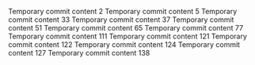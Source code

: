 Temporary commit content 2
Temporary commit content 5
Temporary commit content 33
Temporary commit content 37
Temporary commit content 51
Temporary commit content 65
Temporary commit content 77
Temporary commit content 111
Temporary commit content 121
Temporary commit content 122
Temporary commit content 124
Temporary commit content 127
Temporary commit content 138
